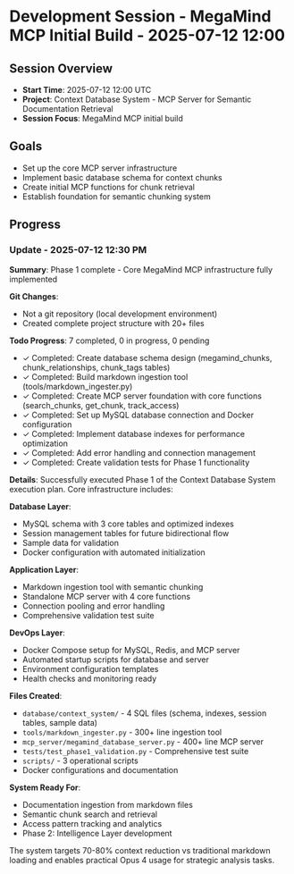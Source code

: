 # Development Session - MegaMind MCP Initial Build - 2025-07-12 12:00

## Session Overview
- **Start Time**: 2025-07-12 12:00 UTC
- **Project**: Context Database System - MCP Server for Semantic Documentation Retrieval
- **Session Focus**: MegaMind MCP initial build

## Goals
- Set up the core MCP server infrastructure
- Implement basic database schema for context chunks
- Create initial MCP functions for chunk retrieval
- Establish foundation for semantic chunking system

## Progress

### Update - 2025-07-12 12:30 PM

**Summary**: Phase 1 complete - Core MegaMind MCP infrastructure fully implemented

**Git Changes**:
- Not a git repository (local development environment)
- Created complete project structure with 20+ files

**Todo Progress**: 7 completed, 0 in progress, 0 pending
- ✓ Completed: Create database schema design (megamind_chunks, chunk_relationships, chunk_tags tables)
- ✓ Completed: Build markdown ingestion tool (tools/markdown_ingester.py)  
- ✓ Completed: Create MCP server foundation with core functions (search_chunks, get_chunk, track_access)
- ✓ Completed: Set up MySQL database connection and Docker configuration
- ✓ Completed: Implement database indexes for performance optimization
- ✓ Completed: Add error handling and connection management
- ✓ Completed: Create validation tests for Phase 1 functionality

**Details**: Successfully executed Phase 1 of the Context Database System execution plan. Core infrastructure includes:

**Database Layer**:
- MySQL schema with 3 core tables and optimized indexes
- Session management tables for future bidirectional flow
- Sample data for validation
- Docker configuration with automated initialization

**Application Layer**:
- Markdown ingestion tool with semantic chunking
- Standalone MCP server with 4 core functions
- Connection pooling and error handling
- Comprehensive validation test suite

**DevOps Layer**:
- Docker Compose setup for MySQL, Redis, and MCP server
- Automated startup scripts for database and server
- Environment configuration templates
- Health checks and monitoring ready

**Files Created**:
- `database/context_system/` - 4 SQL files (schema, indexes, session tables, sample data)
- `tools/markdown_ingester.py` - 300+ line ingestion tool
- `mcp_server/megamind_database_server.py` - 400+ line MCP server
- `tests/test_phase1_validation.py` - Comprehensive test suite
- `scripts/` - 3 operational scripts
- Docker configurations and documentation

**System Ready For**:
- Documentation ingestion from markdown files
- Semantic chunk search and retrieval
- Access pattern tracking and analytics
- Phase 2: Intelligence Layer development

The system targets 70-80% context reduction vs traditional markdown loading and enables practical Opus 4 usage for strategic analysis tasks.